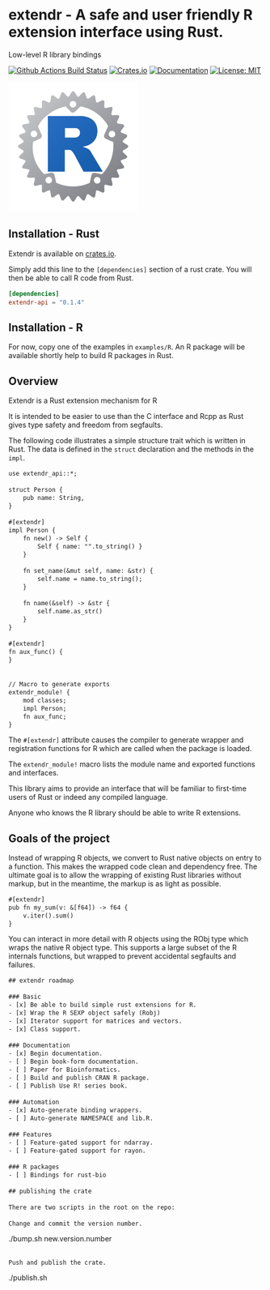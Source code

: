 # extendr - A safe and user friendly R extension interface using Rust.

Low-level R library bindings

[![Github Actions Build Status](https://github.com/extendr/extendr/workflows/test/badge.svg)](https://github.com/extendr/extendr/actions)
[![Crates.io](http://meritbadge.herokuapp.com/extendr-api)](https://crates.io/crates/extendr-api)
[![Documentation](https://docs.rs/mio/badge.svg)](https://docs.rs/extendr-api)
[![License: MIT](https://img.shields.io/badge/License-MIT-yellow.svg)](https://opensource.org/licenses/MIT)

[![Logo](https://github.com/extendr/extendr/raw/master/extendr-logo-256.png)](https://github.com/extendr/extendr/raw/master/extendr-logo-256.png)

## Installation - Rust

Extendr is available on [crates.io](https://crates.io/crates/extendr-api).

Simply add this line to the `[dependencies]` section of a rust crate.
You will then be able to call R code from Rust.

```toml
[dependencies]
extendr-api = "0.1.4"
```
## Installation - R

For now, copy one of the examples in `examples/R`. An R package will
be available shortly help to build R packages in Rust.

## Overview

Extendr is a Rust extension mechanism for R

It is intended to be easier to use than the C interface and
Rcpp as Rust gives type safety and freedom from segfaults.

The following code illustrates a simple structure trait
which is written in Rust. The data is defined in the `struct`
declaration and the methods in the `impl`.

```
use extendr_api::*;

struct Person {
    pub name: String,
}

#[extendr]
impl Person {
    fn new() -> Self {
        Self { name: "".to_string() }
    }

    fn set_name(&mut self, name: &str) {
        self.name = name.to_string();
    }

    fn name(&self) -> &str {
        self.name.as_str()
    }
}

#[extendr]
fn aux_func() {
}


// Macro to generate exports
extendr_module! {
    mod classes;
    impl Person;
    fn aux_func;
}
```

The `#[extendr]` attribute causes the compiler to generate
wrapper and registration functions for R which are called
when the package is loaded.

The `extendr_module!` macro lists the module name and exported functions
and interfaces.

This library aims to provide an interface that will be familiar to
first-time users of Rust or indeed any compiled language.

Anyone who knows the R library should be able to write R extensions.

## Goals of the project

Instead of wrapping R objects, we convert to Rust native objects
on entry to a function. This makes the wrapped code clean and dependency
free. The ultimate goal is to allow the wrapping of existing 
Rust libraries without markup, but in the meantime, the markup
is as light as possible.

```
#[extendr]
pub fn my_sum(v: &[f64]) -> f64 {
    v.iter().sum()
}
```

You can interact in more detail with R objects using the RObj
type which wraps the native R object type. This supports a large
subset of the R internals functions, but wrapped to prevent
accidental segfaults and failures.

```
## extendr roadmap

### Basic
- [x] Be able to build simple rust extensions for R.
- [x] Wrap the R SEXP object safely (Robj)
- [x] Iterator support for matrices and vectors.
- [x] Class support.

### Documentation
- [x] Begin documentation.
- [ ] Begin book-form documentation.
- [ ] Paper for Bioinformatics.
- [ ] Build and publish CRAN R package.
- [ ] Publish Use R! series book.

### Automation
- [x] Auto-generate binding wrappers.
- [ ] Auto-generate NAMESPACE and lib.R.

### Features
- [ ] Feature-gated support for ndarray.
- [ ] Feature-gated support for rayon.

### R packages
- [ ] Bindings for rust-bio

## publishing the crate

There are two scripts in the root on the repo:

Change and commit the version number.

```
./bump.sh new.version.number
```

Push and publish the crate.

```
./publish.sh
```

